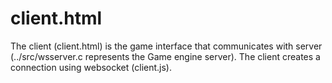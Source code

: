 # client.html

  The client (client.html) is the game interface that communicates 
  with server (../src/wsserver.c represents the Game engine server).
  The client creates a connection using websocket (client.js).
